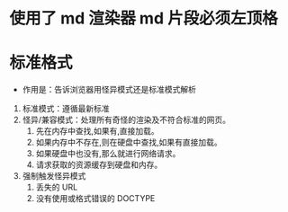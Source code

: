 # 使用了 md 渲染器 md 片段必须左顶格

# 标准格式

- 作用是：告诉浏览器用怪异模式还是标准模式解析

1. 标准模式：遵循最新标准
2. 怪异/兼容模式：处理所有奇怪的渲染及不符合标准的网页。
   1. 先在内存中查找,如果有,直接加载。
   2. 如果内存中不存在,则在硬盘中查找,如果有直接加载。
   3. 如果硬盘中也没有,那么就进行网络请求。
   4. 请求获取的资源缓存到硬盘和内存。
3. 强制触发怪异模式
   1. 丢失的 URL
   2. 没有使用或格式错误的 DOCTYPE
